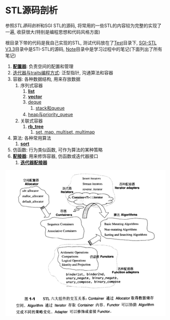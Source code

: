 # STL源码剖析

参照*STL源码剖析*和SGI STL的源码, 将常用的一些STL的内容较为完整的实现了一遍, 收获很大(特别是编程思想和代码风格方面)

根目录下带的代码是我自己实现的STL, 测试代码放在了[Test](https://github.com/LiTianxiong/Standard-Template-Library/tree/master/Test)目录下, [SGI-STL V3.3](https://github.com/LiTianxiong/Standard-Template-Library/tree/master/SGI-STL%20V3.3)目录中是STI-STL的源码, [Note](https://github.com/LiTianxiong/Standard-Template-Library/tree/master/Note)目录中是学习过程中的笔记(下面列出了所有笔记)

1. **[配置器](https://github.com/LiTianxiong/Standard-Template-Library/blob/master/Note/配置器.md)**: 负责空间的配置和管理
2. [迭代器与traits编程方式](https://github.com/LiTianxiong/Standard-Template-Library/blob/master/Note/迭代器.md): 泛型指针, 沟通算法和容器
3. 容器: 各种数据结构, 用来存放数据
   1. 序列式容器
      1. **[list](https://github.com/LiTianxiong/Standard-Template-Library/blob/master/Note/list.md)**
      2. **[vector](https://github.com/LiTianxiong/Standard-Template-Library/blob/master/Note/vector.md)**
      3. [deque](https://github.com/LiTianxiong/Standard-Template-Library/blob/master/Note/deque.md)
         1. [stack和queue](https://github.com/LiTianxiong/Standard-Template-Library/blob/master/Note/stack和queue.md)
      4. [heap与priority_queue](https://github.com/LiTianxiong/Standard-Template-Library/blob/master/Note/heap与priority_queue.md)
   2. 关联式容器
      1. **[rb_tree](https://github.com/LiTianxiong/Standard-Template-Library/blob/master/Note/rb_tree.md)**
         1. [set, map, multiset, multimap](https://github.com/LiTianxiong/Standard-Template-Library/blob/master/Note/set,map,multiset,multimap.md)
4. 算法: 各种常用算法
   1. **[sort](https://github.com/LiTianxiong/Standard-Template-Library/blob/master/Note/sort.md)**
5. 仿函数: 行为类似函数, 可作为算法的某种策略
6. **[配接器](https://github.com/LiTianxiong/Standard-Template-Library/blob/master/Note/配接器.md)**: 用来修饰容器, 仿函数或迭代器接口
   1. **[迭代器配接器](https://github.com/LiTianxiong/Standard-Template-Library/blob/master/Note/迭代器配接器.md)**





![](https://raw.githubusercontent.com/LiTianxiong/Pictures/master/20190429151826.png)

